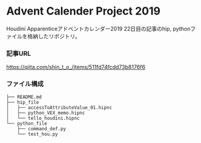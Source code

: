 # Advent Calender Project 2019

Houdini Apparenticeアドベントカレンダー2019 22日目の記事のhip, pythonファイルを格納したリポジトリ。

### 記事URL
https://qiita.com/shin_t_o_/items/511fd74fcdd73b8176f6


### ファイル構成

```
├── README.md
├── hip_file
│   ├── accessToAttributeValue_01.hipnc
│   ├── python_VEX_memo.hipnc
│   └── tello_houdini.hipnc
└── python_file
    ├── command_def.py
    └── test_hou.py
```
